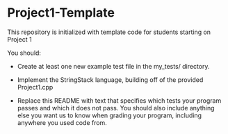 # Project1-Template

This repository is initialized with template code for students starting on Project 1

You should:  

- Create at least one new example test file in the my_tests/ directory.

- Implement the StringStack language, building off of the provided Project1.cpp

- Replace this README with text that specifies which tests your program passes and which it does not pass.  You should also include anything else you want us to know when grading your program, including anywhere you used code from.
